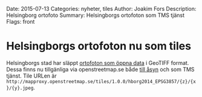 Date: 2015-07-13
Categories: nyheter, tiles
Author: Joakim Fors
Description: Helsingborg ortofoto
Summary: Helsingborgs ortofoton som TMS tjänst
Flags: front


# Helsingborgs ortofoton nu som tiles

Helsingborgs stad har släppt [ortofoton som öppna data](https://oppna.helsingborg.se/api-for-flygfoton/) i GeoTIFF format. Dessa finns nu tillgänliga via openstreetmap.se både [till åsyn](http://helsingborg.openstreetmap.se/#11/56.0744/12.7872) och som TMS tjänst. Tile URLen är `http://mapproxy.openstreetmap.se/tiles/1.0.0/hborg2014_EPSG3857/{z}/{x}/{y}.jpeg`.